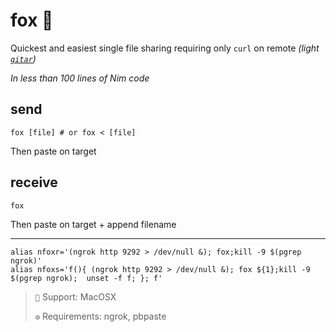 # fox 🦊

Quickest and easiest single file sharing requiring only `curl` on remote *(light [`gitar`](https://github.com/ariary/gitar))*

*In less than 100 lines of Nim code* 

## send

```shell
fox [file] # or fox < [file]
```
Then paste on target

## receive

```shell
fox
```
Then paste on target + append filename

------
```
alias nfoxr='(ngrok http 9292 > /dev/null &); fox;kill -9 $(pgrep ngrok)'
alias nfoxs='f(){ (ngrok http 9292 > /dev/null &); fox ${1};kill -9 $(pgrep ngrok);  unset -f f; }; f'
```
> `💾` Support: MacOSX
>
> `⚙️` Requirements: ngrok, pbpaste


